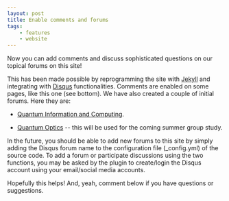 ```yaml
---
layout: post
title: Enable comments and forums
tags:
    - features
    - website
---
```


Now you can add comments and discuss sophisticated questions on our topical forums on this site!

This has been made possible by reprogramming the site with [Jekyll](https://jekyllrb.com/) and integrating with [Disqus](https://disqus.com/) functionalities.
Comments are enabled on some pages, like this one (see bottom).
We have also created a couple of initial forums. Here they are:

- [Quantum Information and Computing](https://disqus.com/home/channel/quantuminformationandcomputing).

- [Quantum Optics](https://disqus.com/home/channel/quantumoptics) -- this will be used for the coming summer group study.

In the future, you should be able to add new forums to this site by simply adding the Disqus forum name to the configuration file (\_config.yml) of the source code.
To add a forum or participate discussions using the two functions, you may be asked by the plugin to create/login the Disqus account using your email/social media accounts.

Hopefully this helps! And, yeah, comment below if you have questions or suggestions.
